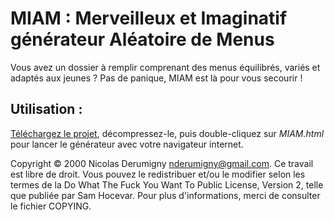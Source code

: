 MIAM : Merveilleux et Imaginatif générateur Aléatoire de Menus
==============================================================

Vous avez un dossier à remplir comprenant des menus équilibrés, variés et adaptés aux jeunes ? Pas de panique, MIAM est là pour vous secourir !

## Utilisation :
[Téléchargez le projet](https://github.com/NicolasDerumigny/MIAM/archive/master.zip), décompressez-le, puis double-cliquez sur *MIAM.html* pour lancer le générateur avec votre navigateur internet.

Copyright © 2000 Nicolas Derumigny nderumigny@gmail.com. Ce travail est libre de droit. Vous pouvez le redistribuer et/ou le modifier selon les termes de la Do What The Fuck You Want To Public License, Version 2, telle que publiée par Sam Hocevar. Pour plus d'informations, merci de consulter le fichier COPYING.
